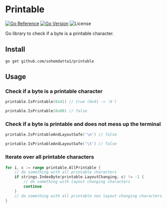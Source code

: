 # Printable
[![Go Reference](https://pkg.go.dev/badge/github.com/sohomdatta1/printable.svg)](https://pkg.go.dev/github.com/sohomdatta1/printable)
[![Go Version](https://img.shields.io/badge/go-1.17.5-blue.svg)](https://golang.org/doc/install)
![License](https://img.shields.io/badge/license-MIT-blue.svg)

Go library to check if a byte is a printable character.

## Install

```
go get github.com/sohomdatta1/printable
```

## Usage

### Check if a byte is a printable character

```go
printable.IsPrintable(0x41) // true (0x41 -> 'A')

printable.IsPrintable(0x00) // false
```

### Check if a byte is printable and does not mess up the terminal

```go
printable.IsPrintableAndLayoutSafe('\n') // false

printable.IsPrintableAndLayoutSafe('\t') // false
```

### Iterate over all printable characters

```go
for i, c := range printable.AllPrintable {
    // do something with all printable characters
    if strings.IndexByte(printable.LayoutChanging, c) != -1 {
        // do something with layout changing characters
        continue
    }
    // do something with all printable non layout changing characters
}
```

